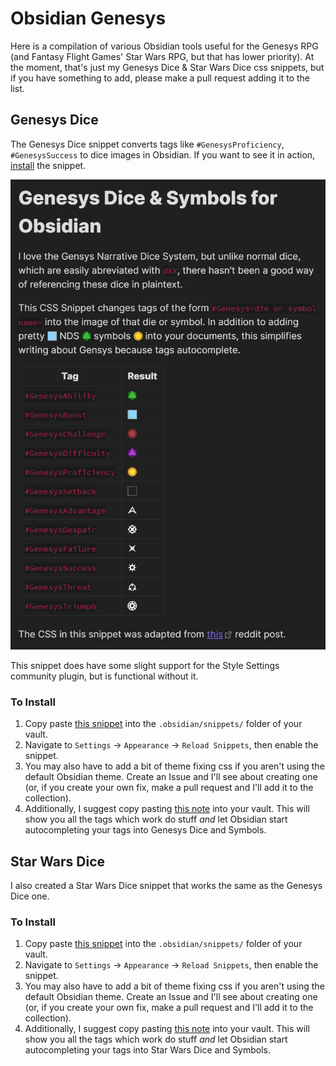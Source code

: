 # Obsidian Genesys

Here is a compilation of various Obsidian tools useful for the Genesys RPG (and Fantasy Flight Games' Star Wars RPG, but that has lower priority). At the moment, that's just my Genesys Dice & Star Wars Dice css snippets, but if you have something to add, please make a pull request adding it to the list. 

## Genesys Dice

The Genesys Dice snippet converts tags like `#GenesysProficiency`, `#GenesysSuccess` to dice images in Obsidian. If you want to see it in action, <a href="#to-install">install</a> the snippet.

<a href="./examples/GenesysDiceExample.md"><img src="./examples/GenesysDiceExample.png"></a>

This snippet does have some slight support for the Style Settings community plugin, but is functional without it.

<h3>To Install</h3>

1. Copy paste [this snippet](./snippets/GenesysDice/GenesysDice.css) into the `.obsidian/snippets/` folder of your vault.
2. Navigate to `Settings` → `Appearance` → `Reload Snippets`, then enable the snippet.
3. You may also have to add a bit of theme fixing css if you aren't using the default Obsidian theme. Create an Issue and I'll see about creating one (or, if you create your own fix, make a pull request and I'll add it to the collection).
4. Additionally, I suggest copy pasting [this note](./examples/GenesysDiceExample.md) into your vault. This will show you all the tags which work do stuff *and* let Obsidian start autocompleting your tags into Genesys Dice and Symbols. 

## Star Wars Dice

I also created a Star Wars Dice snippet that works the same as the Genesys Dice one. 

### To Install
1. Copy paste [this snippet](./snippets/StarWarsDice/StarWarsDice.css) into the `.obsidian/snippets/` folder of your vault.
2. Navigate to `Settings` → `Appearance` → `Reload Snippets`, then enable the snippet.
3. You may also have to add a bit of theme fixing css if you aren't using the default Obsidian theme. Create an Issue and I'll see about creating one (or, if you create your own fix, make a pull request and I'll add it to the collection).
4. Additionally, I suggest copy pasting [this note](./examples/StarWarsDiceExample.md) into your vault. This will show you all the tags which work do stuff *and* let Obsidian start autocompleting your tags into Star Wars Dice and Symbols. 